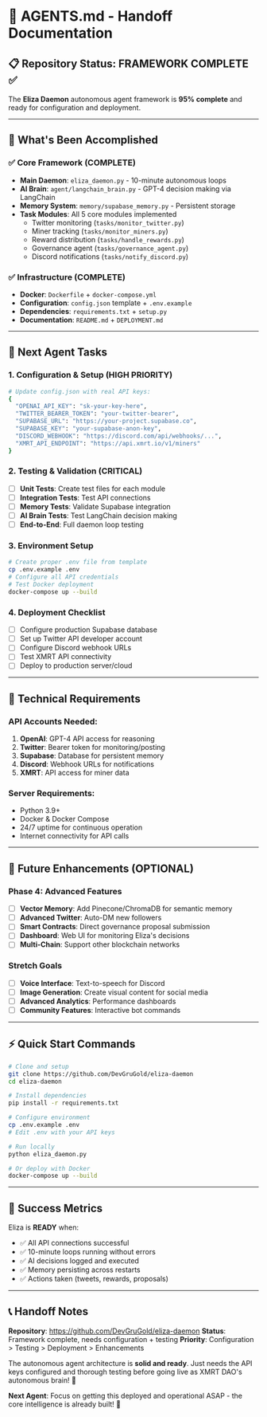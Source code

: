 # 🤖 AGENTS.md - Handoff Documentation

## 📋 Repository Status: FRAMEWORK COMPLETE ✅

The **Eliza Daemon** autonomous agent framework is **95% complete** and ready for configuration and deployment.

---

## 🎯 What's Been Accomplished

### ✅ Core Framework (COMPLETE)
- **Main Daemon**: `eliza_daemon.py` - 10-minute autonomous loops
- **AI Brain**: `agent/langchain_brain.py` - GPT-4 decision making via LangChain
- **Memory System**: `memory/supabase_memory.py` - Persistent storage
- **Task Modules**: All 5 core modules implemented
  - Twitter monitoring (`tasks/monitor_twitter.py`)
  - Miner tracking (`tasks/monitor_miners.py`) 
  - Reward distribution (`tasks/handle_rewards.py`)
  - Governance agent (`tasks/governance_agent.py`)
  - Discord notifications (`tasks/notify_discord.py`)

### ✅ Infrastructure (COMPLETE)
- **Docker**: `Dockerfile` + `docker-compose.yml` 
- **Configuration**: `config.json` template + `.env.example`
- **Dependencies**: `requirements.txt` + `setup.py`
- **Documentation**: `README.md` + `DEPLOYMENT.md`

---

## 🚧 Next Agent Tasks

### 1. Configuration & Setup (HIGH PRIORITY)
```bash
# Update config.json with real API keys:
{
  "OPENAI_API_KEY": "sk-your-key-here",
  "TWITTER_BEARER_TOKEN": "your-twitter-bearer",
  "SUPABASE_URL": "https://your-project.supabase.co",
  "SUPABASE_KEY": "your-supabase-anon-key",
  "DISCORD_WEBHOOK": "https://discord.com/api/webhooks/...",
  "XMRT_API_ENDPOINT": "https://api.xmrt.io/v1/miners"
}
```

### 2. Testing & Validation (CRITICAL)
- [ ] **Unit Tests**: Create test files for each module
- [ ] **Integration Tests**: Test API connections
- [ ] **Memory Tests**: Validate Supabase integration
- [ ] **AI Brain Tests**: Test LangChain decision making
- [ ] **End-to-End**: Full daemon loop testing

### 3. Environment Setup
```bash
# Create proper .env file from template
cp .env.example .env
# Configure all API credentials
# Test Docker deployment
docker-compose up --build
```

### 4. Deployment Checklist
- [ ] Configure production Supabase database
- [ ] Set up Twitter API developer account
- [ ] Configure Discord webhook URLs
- [ ] Test XMRT API connectivity
- [ ] Deploy to production server/cloud

---

## 🔧 Technical Requirements

### API Accounts Needed:
1. **OpenAI**: GPT-4 API access for reasoning
2. **Twitter**: Bearer token for monitoring/posting
3. **Supabase**: Database for persistent memory
4. **Discord**: Webhook URLs for notifications
5. **XMRT**: API access for miner data

### Server Requirements:
- Python 3.9+
- Docker & Docker Compose
- 24/7 uptime for continuous operation
- Internet connectivity for API calls

---

## 🚀 Future Enhancements (OPTIONAL)

### Phase 4: Advanced Features
- [ ] **Vector Memory**: Add Pinecone/ChromaDB for semantic memory
- [ ] **Advanced Twitter**: Auto-DM new followers
- [ ] **Smart Contracts**: Direct governance proposal submission
- [ ] **Dashboard**: Web UI for monitoring Eliza's decisions
- [ ] **Multi-Chain**: Support other blockchain networks

### Stretch Goals
- [ ] **Voice Interface**: Text-to-speech for Discord
- [ ] **Image Generation**: Create visual content for social media
- [ ] **Advanced Analytics**: Performance dashboards
- [ ] **Community Features**: Interactive bot commands

---

## ⚡ Quick Start Commands

```bash
# Clone and setup
git clone https://github.com/DevGruGold/eliza-daemon
cd eliza-daemon

# Install dependencies
pip install -r requirements.txt

# Configure environment
cp .env.example .env
# Edit .env with your API keys

# Run locally
python eliza_daemon.py

# Or deploy with Docker
docker-compose up --build
```

---

## 🎯 Success Metrics

Eliza is **READY** when:
- ✅ All API connections successful
- ✅ 10-minute loops running without errors
- ✅ AI decisions logged and executed
- ✅ Memory persisting across restarts
- ✅ Actions taken (tweets, rewards, proposals)

---

## 📞 Handoff Notes

**Repository**: https://github.com/DevGruGold/eliza-daemon
**Status**: Framework complete, needs configuration + testing
**Priority**: Configuration > Testing > Deployment > Enhancements

The autonomous agent architecture is **solid and ready**. Just needs the API keys configured and thorough testing before going live as XMRT DAO's autonomous brain! 🦾

**Next Agent**: Focus on getting this deployed and operational ASAP - the core intelligence is already built! 🚀
